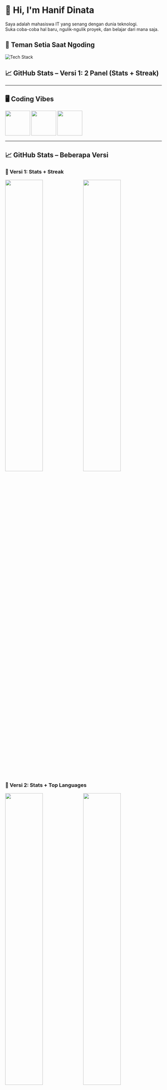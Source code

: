 # 👋 Hi, I'm Hanif Dinata

Saya adalah mahasiswa IT yang senang dengan dunia teknologi.  
Suka coba-coba hal baru, ngulik-ngulik proyek, dan belajar dari mana saja.

## 🚀 Teman Setia Saat Ngoding
![Tech Stack](https://skillicons.dev/icons?i=html,css,js,php,spring,docker,git,figma,vscode,go)

## 📈 GitHub Stats – Versi 1: 2 Panel (Stats + Streak)
---

## 🖥️ Coding Vibes

<img src="https://media.giphy.com/media/3oriO0OEd9QIDdllqo/giphy.gif" width="80" />
<img src="https://media.giphy.com/media/JIX9t2j0ZTN9S/giphy.gif" width="80" />
<img src="https://media.giphy.com/media/13HgwGsXF0aiGY/giphy.gif" width="80" />

---

## 📈 GitHub Stats – Beberapa Versi

### 🔹 Versi 1: Stats + Streak
<p>
  <img width="49%" src="https://github-readme-stats.vercel.app/api?username=hanifdinataa&show_icons=true&theme=tokyonight" />
  <img width="49%" src="https://github-readme-streak-stats.herokuapp.com/?user=hanifdinataa&theme=tokyonight" />
</p>

### 🔹 Versi 2: Stats + Top Languages
<p>
  <img width="49%" src="https://github-readme-stats.vercel.app/api?username=hanifdinataa&show_icons=true&theme=tokyonight" />
  <img width="49%" src="https://github-readme-stats.vercel.app/api/top-langs/?username=hanifdinataa&layout=compact&theme=tokyonight" />
</p>

### 🔹 Versi 3: GitHub Trophy
[![trophy](https://github-profile-trophy.vercel.app/?username=hanifdinataa&theme=onedark)](https://github.com/ryo-ma/github-profile-trophy)

### 🔹 Versi 4: Dark Minimal
<p>
  <img width="49%" src="https://github-readme-stats.vercel.app/api?username=hanifdinataa&show_icons=true&theme=github_dark" />
  <img width="49%" src="https://github-readme-streak-stats.herokuapp.com/?user=hanifdinataa&theme=github-dark-blue" />
</p>

### 🔹 Versi 5: Typing Animation + Radical
[![Typing SVG](https://readme-typing-svg.herokuapp.com?color=00FF9C&lines=GitHub+Stats+hanifdinataa)](https://git.io/typing-svg)

<p>
  <img width="49%" src="https://github-readme-stats.vercel.app/api?username=hanifdinataa&show_icons=true&theme=radical" />
  <img width="49%" src="https://github-readme-streak-stats.herokuapp.com/?user=hanifdinataa&theme=radical" />
</p>

## 📫 LinkedIn

[linkedin.com/in/hanifdinata](https://www.linkedin.com/in/hanif-dinata-536371326/)

---

[![Typing SVG](https://readme-typing-svg.herokuapp.com?color=00F700&lines=Ngoding+karena+seru;Belajar+karena+penasaran;Berbagi+karena+bermanfaat)](https://git.io/typing-svg)
